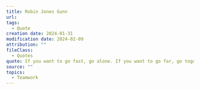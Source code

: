 ```yaml
---
title: Robin Jones Gunn
url: 
tags:
  - Quote
creation date: 2024-01-31
modification date: 2024-02-09
attribution: ""
fileClass:
  - Quotes
quote: If you want to go fast, go alone. If you want to go far, go together.
source: ""
topics:
  - Teamwork
---
```

